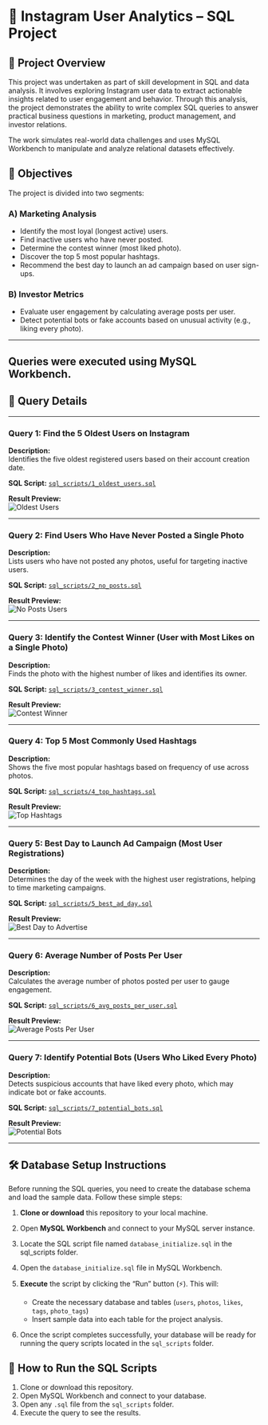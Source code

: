 # 📘 Instagram User Analytics – SQL Project

## 📍 Project Overview

This project was undertaken as part of skill development in SQL and data analysis. It involves exploring Instagram user data to extract actionable insights related to user engagement and behavior. Through this analysis, the project demonstrates the ability to write complex SQL queries to answer practical business questions in marketing, product management, and investor relations.

The work simulates real-world data challenges and uses MySQL Workbench to manipulate and analyze relational datasets effectively.

## 🎯 Objectives

The project is divided into two segments:

### A) Marketing Analysis
- Identify the most loyal (longest active) users.
- Find inactive users who have never posted.
- Determine the contest winner (most liked photo).
- Discover the top 5 most popular hashtags.
- Recommend the best day to launch an ad campaign based on user sign-ups.

### B) Investor Metrics
- Evaluate user engagement by calculating average posts per user.
- Detect potential bots or fake accounts based on unusual activity (e.g., liking every photo).

---
Queries were executed using **MySQL Workbench**.
---

## 📌 Query Details

---

### Query 1: Find the 5 Oldest Users on Instagram

**Description:**  
Identifies the five oldest registered users based on their account creation date.

**SQL Script:** [`sql_scripts/1_oldest_users.sql`](sql_scripts/1_oldest_users.sql)

**Result Preview:**  
![Oldest Users](results/1_oldest_users.png)

---

### Query 2: Find Users Who Have Never Posted a Single Photo

**Description:**  
Lists users who have not posted any photos, useful for targeting inactive users.

**SQL Script:** [`sql_scripts/2_no_posts.sql`](sql_scripts/2_no_posts.sql)

**Result Preview:**  
![No Posts Users](results/2_no_posts.png)

---

### Query 3: Identify the Contest Winner (User with Most Likes on a Single Photo)

**Description:**  
Finds the photo with the highest number of likes and identifies its owner.

**SQL Script:** [`sql_scripts/3_contest_winner.sql`](sql_scripts/3_contest_winner.sql)

**Result Preview:**  
![Contest Winner](results/3_contest_winner.png)

---

### Query 4: Top 5 Most Commonly Used Hashtags

**Description:**  
Shows the five most popular hashtags based on frequency of use across photos.

**SQL Script:** [`sql_scripts/4_top_hashtags.sql`](sql_scripts/4_top_hashtags.sql)

**Result Preview:**  
![Top Hashtags](results/4_top_hashtags.png)

---

### Query 5: Best Day to Launch Ad Campaign (Most User Registrations)

**Description:**  
Determines the day of the week with the highest user registrations, helping to time marketing campaigns.

**SQL Script:** [`sql_scripts/5_best_ad_day.sql`](sql_scripts/5_best_ad_day.sql)

**Result Preview:**  
![Best Day to Advertise](results/5_best_ad_day.png)

---

### Query 6: Average Number of Posts Per User

**Description:**  
Calculates the average number of photos posted per user to gauge engagement.

**SQL Script:** [`sql_scripts/6_avg_posts_per_user.sql`](sql_scripts/6_avg_posts_per_user.sql)

**Result Preview:**  
![Average Posts Per User](results/6_avg_posts_per_user.png)

---

### Query 7: Identify Potential Bots (Users Who Liked Every Photo)

**Description:**  
Detects suspicious accounts that have liked every photo, which may indicate bot or fake accounts.

**SQL Script:** [`sql_scripts/7_potential_bots.sql`](sql_scripts/7_potential_bots.sql)

**Result Preview:**  
![Potential Bots](results/7_potential_bots.png)

---

## 🛠️ Database Setup Instructions

Before running the SQL queries, you need to create the database schema and load the sample data. Follow these simple steps:

1. **Clone or download** this repository to your local machine.

2. Open **MySQL Workbench** and connect to your MySQL server instance.

3. Locate the SQL script file named `database_initialize.sql` in the sql_scripts folder.

4. Open the `database_initialize.sql` file in MySQL Workbench.

5. **Execute** the script by clicking the “Run” button (⚡️). This will:

   - Create the necessary database and tables (`users`, `photos`, `likes`, `tags`, `photo_tags`)
   - Insert sample data into each table for the project analysis.

6. Once the script completes successfully, your database will be ready for running the query scripts located in the `sql_scripts` folder.

## 🚀 How to Run the SQL Scripts

1. Clone or download this repository.
2. Open MySQL Workbench and connect to your database.
3. Open any `.sql` file from the `sql_scripts` folder.
4. Execute the query to see the results.



